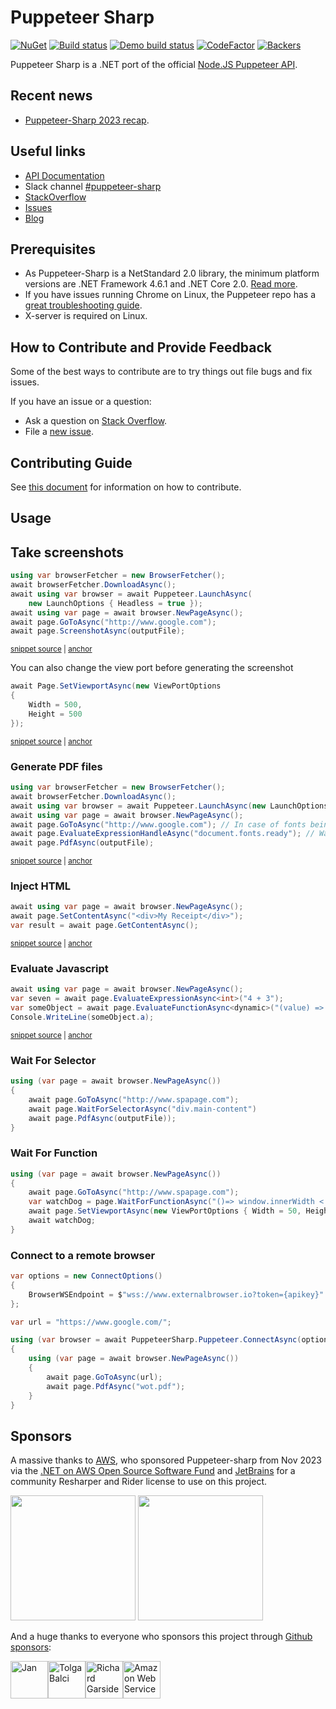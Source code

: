 # Puppeteer Sharp

[![NuGet](https://buildstats.info/nuget/PuppeteerSharp)][NugetUrl]
[![Build status](https://github.com/hardkoded/puppeteer-sharp/actions/workflows/dotnet.yml/badge.svg)][BuildUrl]
[![Demo build status](https://github.com/hardkoded/puppeteer-sharp/actions/workflows/demo.yml/badge.svg)][BuildDemoUrl]
[![CodeFactor](https://www.codefactor.io/repository/github/hardkoded/puppeteer-sharp/badge)][CodeFactorUrl]
[![Backers](https://opencollective.com/hardkoded-projects/backers/badge.svg)][Backers]

[NugetUrl]: https://www.nuget.org/packages/PuppeteerSharp/
[BuildUrl]: https://github.com/hardkoded/puppeteer-sharp/actions/workflows/dotnet.yml
[BuildDemoUrl]: https://github.com/hardkoded/puppeteer-sharp/actions/workflows/demo.yml
[CodeFactorUrl]: https://www.codefactor.io/repository/github/hardkoded/puppeteer-sharp
[Backers]: https://opencollective.com/hardkoded-projects

Puppeteer Sharp is a .NET port of the official [Node.JS Puppeteer API](https://github.com/puppeteer/puppeteer).

## Recent news

* [Puppeteer-Sharp 2023 recap](https://www.hardkoded.com/blog/puppeteer-sharp-2023-recap).

## Useful links

* [API Documentation](http://www.puppeteersharp.com/api/index.html)
* Slack channel [#puppeteer-sharp](https://www.hardkoded.com/goto/pptr-slack)
* [StackOverflow](https://stackoverflow.com/search?q=puppeteer-sharp)
* [Issues](https://github.com/hardkoded/puppeteer-sharp/issues?utf8=%E2%9C%93&q=is%3Aissue)
* [Blog](https://www.hardkoded.com/)

## Prerequisites

* As Puppeteer-Sharp is a NetStandard 2.0 library, the minimum platform versions are .NET Framework 4.6.1 and .NET Core 2.0. [Read more](https://docs.microsoft.com/en-us/dotnet/standard/net-standard).
* If you have issues running Chrome on Linux, the Puppeteer repo has a [great troubleshooting guide](https://github.com/puppeteer/puppeteer/blob/master/docs/troubleshooting.md).
* X-server is required on Linux.

## How to Contribute and Provide Feedback

Some of the best ways to contribute are to try things out file bugs and fix issues.

If you have an issue or a question:

* Ask a question on [Stack Overflow](https://stackoverflow.com/search?q=puppeteer-sharp).
* File a [new issue](https://github.com/hardkoded/puppeteer-sharp/issues/new).

## Contributing Guide

See [this document](https://github.com/hardkoded/puppeteer-sharp/blob/master/CONTRIBUTING.md) for information on how to contribute.

## Usage

## Take screenshots

<!-- snippet: ScreenshotAsync -->
<a id='snippet-screenshotasync'></a>
```cs
using var browserFetcher = new BrowserFetcher();
await browserFetcher.DownloadAsync();
await using var browser = await Puppeteer.LaunchAsync(
    new LaunchOptions { Headless = true });
await using var page = await browser.NewPageAsync();
await page.GoToAsync("http://www.google.com");
await page.ScreenshotAsync(outputFile);
```
<sup><a href='https://github.com/hardkoded/puppeteer-sharp/blob/master/lib/PuppeteerSharp.Tests/ScreenshotTests/PageScreenshotTests.cs#L61-L69' title='Snippet source file'>snippet source</a> | <a href='#snippet-screenshotasync' title='Start of snippet'>anchor</a></sup>
<!-- endSnippet -->

You can also change the view port before generating the screenshot

<!-- snippet: SetViewportAsync -->
<a id='snippet-setviewportasync'></a>
```cs
await Page.SetViewportAsync(new ViewPortOptions
{
    Width = 500,
    Height = 500
});
```
<sup><a href='https://github.com/hardkoded/puppeteer-sharp/blob/master/lib/PuppeteerSharp.Tests/ScreenshotTests/ElementHandleScreenshotTests.cs#L19-L25' title='Snippet source file'>snippet source</a> | <a href='#snippet-setviewportasync' title='Start of snippet'>anchor</a></sup>
<!-- endSnippet -->

### Generate PDF files

<!-- snippet: PdfAsync -->
<a id='snippet-pdfasync'></a>
```cs
using var browserFetcher = new BrowserFetcher();
await browserFetcher.DownloadAsync();
await using var browser = await Puppeteer.LaunchAsync(new LaunchOptions {Headless = true});
await using var page = await browser.NewPageAsync();
await page.GoToAsync("http://www.google.com"); // In case of fonts being loaded from a CDN, use WaitUntilNavigation.Networkidle0 as a second param.
await page.EvaluateExpressionHandleAsync("document.fonts.ready"); // Wait for fonts to be loaded. Omitting this might result in no text rendered in pdf.
await page.PdfAsync(outputFile);
```
<sup><a href='https://github.com/hardkoded/puppeteer-sharp/blob/master/lib/PuppeteerSharp.Tests/PageTests/PdfTests.cs#L28-L38' title='Snippet source file'>snippet source</a> | <a href='#snippet-pdfasync' title='Start of snippet'>anchor</a></sup>
<!-- endSnippet -->

### Inject HTML

<!-- snippet: SetContentAsync -->
<a id='snippet-setcontentasync'></a>
```cs
await using var page = await browser.NewPageAsync();
await page.SetContentAsync("<div>My Receipt</div>");
var result = await page.GetContentAsync();
```
<sup><a href='https://github.com/hardkoded/puppeteer-sharp/blob/master/lib/PuppeteerSharp.Tests/PageTests/SetContentTests.cs#L19-L25' title='Snippet source file'>snippet source</a> | <a href='#snippet-setcontentasync' title='Start of snippet'>anchor</a></sup>
<!-- endSnippet -->

### Evaluate Javascript

<!-- snippet: Evaluate -->
<a id='snippet-evaluate'></a>
```cs
await using var page = await browser.NewPageAsync();
var seven = await page.EvaluateExpressionAsync<int>("4 + 3");
var someObject = await page.EvaluateFunctionAsync<dynamic>("(value) => ({a: value})", 5);
Console.WriteLine(someObject.a);
```
<sup><a href='https://github.com/hardkoded/puppeteer-sharp/blob/master/lib/PuppeteerSharp.Tests/QuerySelectorTests/ElementHandleQuerySelectorEvalTests.cs#L17-L22' title='Snippet source file'>snippet source</a> | <a href='#snippet-evaluate' title='Start of snippet'>anchor</a></sup>
<!-- endSnippet -->

### Wait For Selector

```cs
using (var page = await browser.NewPageAsync())
{
    await page.GoToAsync("http://www.spapage.com");
    await page.WaitForSelectorAsync("div.main-content")
    await page.PdfAsync(outputFile));
}
```

### Wait For Function

```cs
using (var page = await browser.NewPageAsync())
{
    await page.GoToAsync("http://www.spapage.com");
    var watchDog = page.WaitForFunctionAsync("()=> window.innerWidth < 100");
    await page.SetViewportAsync(new ViewPortOptions { Width = 50, Height = 50 });
    await watchDog;
}
```

### Connect to a remote browser

```cs
var options = new ConnectOptions()
{
    BrowserWSEndpoint = $"wss://www.externalbrowser.io?token={apikey}"
};

var url = "https://www.google.com/";

using (var browser = await PuppeteerSharp.Puppeteer.ConnectAsync(options))
{
    using (var page = await browser.NewPageAsync())
    {
        await page.GoToAsync(url);
        await page.PdfAsync("wot.pdf");
    }
}
```

## Sponsors

A massive thanks to [AWS](https://github.com/aws), who sponsored Puppeteer-sharp from Nov 2023 via the [.NET on AWS Open Source Software Fund](https://github.com/aws/dotnet-foss) and [JetBrains](https://www.jetbrains.com/?from=PuppeteerSharp) for a community Resharper and Rider license to use on this project.

<div style="display:inline">
<img src="https://raw.githubusercontent.com/aaubry/YamlDotNet/master/Sponsors/aws-logo-small.png" width="200" height="200"/>
<img src="https://upload.wikimedia.org/wikipedia/en/thumb/0/08/JetBrains_beam_logo.svg/1200px-JetBrains_beam_logo.svg.png" width="200" height="200"/>
</div>

And a huge thanks to everyone who sponsors this project through [Github sponsors](https://github.com/sponsors/hardkoded):

<!-- sponsors --><a href="https://github.com/janschreier"><img src="https://github.com/janschreier.png" width="60px" alt="Jan" /></a><a href="https://github.com/tolgabalci"><img src="https://github.com/tolgabalci.png" width="60px" alt="Tolga Balci" /></a><a href="https://github.com/nogginbox"><img src="https://github.com/nogginbox.png" width="60px" alt="Richard Garside" /></a><a href="https://github.com/aws"><img src="https://github.com/aws.png" width="60px" alt="Amazon Web Services" /></a><!-- sponsors -->


